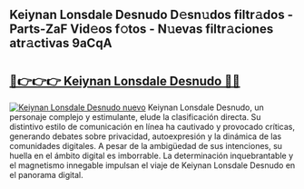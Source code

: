 ## Keiynan Lonsdale Desnudo D𝚎sn𝚞dos filtr𝚊dos - Parts-ZaF Vid𝚎os f𝚘tos - N𝚞evas filtr𝚊ciones atr𝚊ctivas 9aCqA

# <h2><a href="http://mb9xxc.tromn.icu/?c=Keiynan+Lonsdale+Desnudo">🔗👉👉👉 Keiynan Lonsdale Desnudo 🔗🔗</a></h2>

[![Keiynan Lonsdale Desnudo nuevo](https://i.imgur.com/pEAQMta.gif)](http://mb9xxc.tromn.icu/?c=Keiynan+Lonsdale+Desnudo)
Keiynan Lonsdale Desnudo, un personaje complejo y estimulante, elude la clasificación directa. Su distintivo estilo de comunicación en línea ha cautivado y provocado críticas, generando debates sobre privacidad, autoexpresión y la dinámica de las comunidades digitales. A pesar de la ambigüedad de sus intenciones, su huella en el ámbito digital es imborrable. La determinación inquebrantable y el magnetismo innegable impulsan el viaje de Keiynan Lonsdale Desnudo en el panorama digital.
